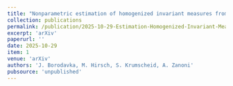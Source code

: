 ```yaml
---
title: "Nonparametric estimation of homogenized invariant measures from multiscale data via Hermite expansion"
collection: publications
permalink: /publication/2025-10-29-Estimation-Homogenized-Invariant-Measures
excerpt: 'arXiv'
paperurl: ''
date: 2025-10-29
item: 1
venue: 'arXiv'
authors: 'J. Borodavka, M. Hirsch, S. Krumscheid, A. Zanoni'
pubsource: 'unpublished'
---
```


